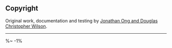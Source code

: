 <!-- ## TODO

- [ ] Add a new item to the todo list. -->

## Copyright

Original work, documentation and testing by [Jonathan Ong and Douglas Christopher Wilson](https://github.com/jshttp/accepts).

---

<IdioFooter />

%~ -1%
